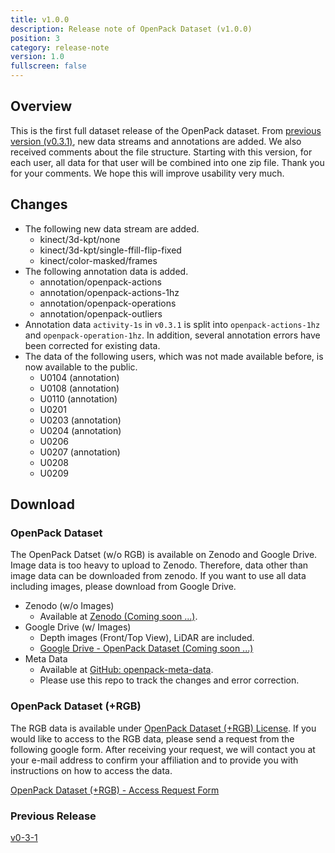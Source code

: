 ```yaml
---
title: v1.0.0
description: Release note of OpenPack Dataset (v1.0.0)
position: 3
category: release-note
version: 1.0
fullscreen: false
---
```


## Overview

This is the first full dataset release of the OpenPack dataset.
From [previous version (v0.3.1)](./v0-3-1.md), new data streams and annotations are added.
We also received comments about the file structure. Starting with this version, for each user, all data for that user will be combined into one zip file.
Thank you for your comments. We hope this will improve usability very much.

## Changes

- The following new data stream are added.
  - kinect/3d-kpt/none
  - kinect/3d-kpt/single-ffill-flip-fixed
  - kinect/color-masked/frames
- The following annotation data is added.
  - annotation/openpack-actions
  - annotation/openpack-actions-1hz
  - annotation/openpack-operations
  - annotation/openpack-outliers
- Annotation data `activity-1s` in `v0.3.1` is split into `openpack-actions-1hz` and `openpack-operation-1hz`. In addition, several annotation errors have been corrected for existing data.
- The data of the following users, which was not made available before, is now available to the public.
  - U0104 (annotation)
  - U0108 (annotation)
  - U0110 (annotation)
  - U0201
  - U0203 (annotation)
  - U0204 (annotation)
  - U0206
  - U0207 (annotation)
  - U0208
  - U0209

## Download

### OpenPack Dataset

The OpenPack Datset (w/o RGB) is available on Zenodo and Google Drive.
Image data is too heavy to upload to Zenodo.
Therefore, data other than image data can be downloaded from zenodo. If you want to use all data including images, please download from Google Drive.

- Zenodo (w/o Images)
  - Available at [Zenodo (Coming soon ...)](https://zenodo.org/record/7213887).
- Google Drive (w/ Images)
  - Depth images (Front/Top View), LiDAR are included.
  - [Google Drive - OpenPack Dataset (Coming soon ...)](TBA)
- Meta Data
  - Available at [GitHub: openpack-meta-data](https://github.com/open-pack/openpack-meta-data).
  - Please use this repo to track the changes and error correction.

### OpenPack Dataset (+RGB)

The RGB data is available under [OpenPack Dataset (+RGB) License](https://github.com/open-pack/openpack-toolkit/tree/main/docs/OPENPACK_DATASET_RGB_LICENSE.md).
If you would like to access to the RGB data, please send a request from the following google form.
After receiving your request, we will contact you at your e-mail address to confirm your affiliation and to provide you with instructions on how to access the data.

[OpenPack Dataset (+RGB) - Access Request Form](https://docs.google.com/forms/d/e/1FAIpQLScrRWe-qTQV5CKTBxtLQZ7ScgLsHFWxXRmD5he04qXRVBAtqg/viewform?usp=sf_link)

### Previous Release

[v0-3-1](./v0-3-1)
